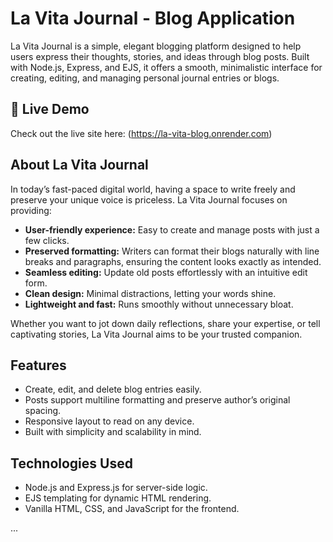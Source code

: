 # La Vita Journal - Blog Application

La Vita Journal is a simple, elegant blogging platform designed to help users express their thoughts, stories, and ideas through blog posts. Built with Node.js, Express, and EJS, it offers a smooth, minimalistic interface for creating, editing, and managing personal journal entries or blogs.

## 🚀 Live Demo

Check out the live site here: (https://la-vita-blog.onrender.com)


## About La Vita Journal

In today’s fast-paced digital world, having a space to write freely and preserve your unique voice is priceless. La Vita Journal focuses on providing:

- **User-friendly experience:** Easy to create and manage posts with just a few clicks.
- **Preserved formatting:** Writers can format their blogs naturally with line breaks and paragraphs, ensuring the content looks exactly as intended.
- **Seamless editing:** Update old posts effortlessly with an intuitive edit form.
- **Clean design:** Minimal distractions, letting your words shine.
- **Lightweight and fast:** Runs smoothly without unnecessary bloat.

Whether you want to jot down daily reflections, share your expertise, or tell captivating stories, La Vita Journal aims to be your trusted companion.

## Features

- Create, edit, and delete blog entries easily.
- Posts support multiline formatting and preserve author’s original spacing.
- Responsive layout to read on any device.
- Built with simplicity and scalability in mind.

## Technologies Used

- Node.js and Express.js for server-side logic.
- EJS templating for dynamic HTML rendering.
- Vanilla HTML, CSS, and JavaScript for the frontend.

...

